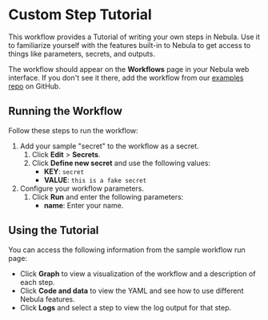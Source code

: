 # Custom Step Tutorial

This workflow provides a Tutorial of writing your own steps in Nebula. Use it to familiarize yourself 
with the features built-in to Nebula to get access to things like parameters, secrets, and outputs. 

The workflow should appear on the **Workflows** page in your Nebula web interface. If you don't see it there, add the workflow from our [examples repo](https://github.com/puppetlabs/nebula-workflow-examples/tree/master/example-workflows/sample-workflow) on GitHub.

## Running the Workflow 
Follow these steps to run the workflow:
1. Add your sample "secret" to the workflow as a secret.
   1. Click **Edit** > **Secrets**.
   2. Click **Define new secret** and use the following values:
      - **KEY**: `secret`
      - **VALUE**: `this is a fake secret`
2. Configure your workflow parameters.
   1. Click **Run** and enter the following parameters:
      - **name**: Enter your name.

## Using the Tutorial 
You can access the following information from the sample workflow run page:
-  Click **Graph** to view a visualization of the workflow and a description of each step.
-  Click **Code and data** to view the YAML and see how to use different Nebula features.
-  Click **Logs** and select a step to view the log output for that step. 


